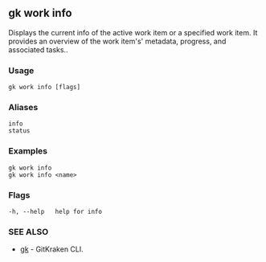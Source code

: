 ## gk work info

Displays the current info of the active work item or a specified work item. It provides an overview of the work item's' metadata, progress, and associated tasks..

### Usage
```
gk work info [flags]
```

### Aliases 
```
info 
status
```

### Examples
```
gk work info
gk work info <name>
```

### Flags

```
-h, --help   help for info
```

### SEE ALSO

* [gk](gk.md)	 - GitKraken CLI.